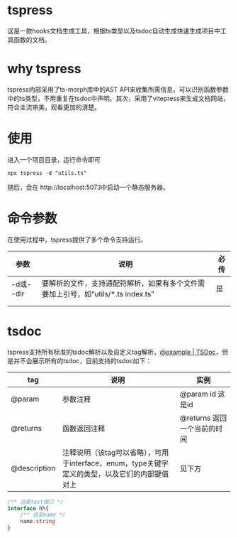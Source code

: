 # tspress
这是一款hooks文档生成工具，根据ts类型以及tsdoc自动生成快速生成项目中工具函数的文档。

# why tspress

tspress内部采用了ts-morph库中的AST API来收集所需信息，可以识别函数参数中的ts类型，不用重复在tsdoc中声明。其次，采用了vitepress来生成文档网站，符合主流审美，观看更加的清楚。

# 使用
进入一个项目目录，运行命令即可
```npm
npx tspress -d "utils.ts"
```
随后，会在 http://localhost:5073中启动一个静态服务器。

# 命令参数

在使用过程中，tspress提供了多个命令支持运行。

| 参数      | 说明                                                         | 必传 |
| --------- | ------------------------------------------------------------ | ---- |
| -d或--dir | 要解析的文件，支持通配符解析，如果有多个文件需要加上引号，如“utils/*.ts  index.ts” | 是   |
|           |                                                              |      |
|           |                                                              |      |

# tsdoc

tspress支持所有标准的tsdoc解析以及自定义tag解析，[@example | TSDoc](https://tsdoc.org/pages/tags/example/)，但是并不会展示所有的tsdoc，目前支持的tsdoc如下：

| tag          | 说明                                                         | 实例                        |
| ------------ | ------------------------------------------------------------ | --------------------------- |
| @param       | 参数注释                                                     | @param id 这是id            |
| @returns     | 函数返回注释                                                 | @returns 返回一个当前的时间 |
| @description | 注释说明（该tag可以省略），可用于interface，enum，type关键字定义的类型，以及它们的内部键值对上 | 见下方                      |

```ts
/** 这是test接口 */
interface hh{
    /** 这是name */
    name:string
}
```

